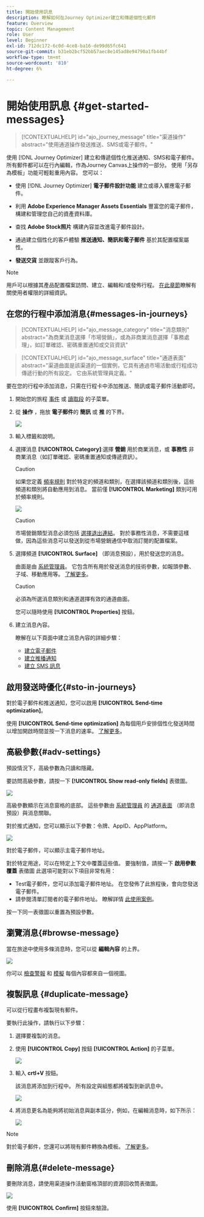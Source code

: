 ```yaml
---
title: 開始使用訊息
description: 瞭解如何在Journey Optimizer建立和傳遞個性化郵件
feature: Overview
topic: Content Management
role: User
level: Beginner
exl-id: 712dc172-6c0d-4ce8-ba16-de99d65fc641
source-git-commit: b31eb2bcf52bb57aec8e145ad8e94790a1fb44bf
workflow-type: tm+mt
source-wordcount: '810'
ht-degree: 6%

---
```


# 開始使用訊息 {#get-started-messages}

>[!CONTEXTUALHELP]
>id="ajo_journey_message"
>title="渠道操作"
>abstract="使用通道操作發送推送、SMS或電子郵件。"

使用 [!DNL Journey Optimizer] 建立和傳遞個性化推送通知、SMS和電子郵件。 所有郵件都可以在行內編輯，作為Journey Canvas上操作的一部分。  使用「另存為模板」功能可輕鬆重用內容。 您可以：

* 使用 [!DNL Journey Optimizer] **電子郵件設計功能** 建立或導入響應電子郵件。

* 利用 **Adobe Experience Manager Assets Essentials** 豐富您的電子郵件，構建和管理您自己的資產資料庫。

* 查找 **Adobe Stock照片** 構建內容並改進電子郵件設計。

* 通過建立個性化的客戶體驗 **推送通知、簡訊和電子郵件** 基於其配置檔案屬性。

* **發送交貨** 並跟蹤客戶行為。

>[!NOTE]
>
>用戶可以根據其產品配置檔案訪問、建立、編輯和/或發佈行程。 [在此章節](../administration/permissions.md)瞭解有關使用者權限的詳細資訊。


## 在您的行程中添加消息{#messages-in-journeys}

>[!CONTEXTUALHELP]
>id="ajo_message_category"
>title="消息類別"
>abstract="為商業消息選擇「市場營銷」，或為非商業消息選擇「事務處理」，如訂單確認、密碼重置通知或交貨資訊"

>[!CONTEXTUALHELP]
>id="ajo_message_surface"
>title="通道表面"
>abstract="渠道曲面是該渠道的一個實例，它具有通過市場活動或行程成功傳遞行動的所有設定。 它由系統管理員定義。"

要在您的行程中添加消息，只需在行程卡中添加推送、簡訊或電子郵件活動即可。

1. 開始您的旅程 [事件](../building-journeys/general-events.md) 或 [讀取段](../building-journeys/read-segment.md) 的子菜單。

1. 從 **操作** ，拖放 **電子郵件**&#x200B;的 **簡訊** 或 **推** 的下界。

   ![](assets/add-a-message.png)

1. 輸入標籤和說明。

1. 選擇消息 **[!UICONTROL Category]**:選擇 **營銷** 用於商業消息，或 **事務性** 非商業消息（如訂單確認、密碼重置通知或傳遞資訊）。

   >[!CAUTION]
   >
   >如果您定義 [頻率規則](../configuration/frequency-rules.md) 對於特定的頻道和類別，在選擇該頻道和類別後，這些頻道和類別將自動應用到消息。 當前僅 **[!UICONTROL Marketing]** 類別可用於頻率規則。

   ![](assets/inline-message-category.png)

   >[!CAUTION]
   >
   >市場營銷類型消息必須包括 [選擇退出連結](../messages/consent.md#opt-out-management)。 對於事務性消息，不需要這樣做，因為這些消息可以發送到從市場營銷通信中取消訂閱的配置檔案。

1. 選擇頻道 **[!UICONTROL Surface]** （即消息預設），用於發送您的消息。

   曲面是由 [系統管理員](../start/path/administrator.md)。 它包含所有用於發送消息的技術參數，如報頭參數、子域、移動應用等。 [了解更多](../configuration/channel-surfaces.md)。

   >[!CAUTION]
   >
   >必須為所選消息類別和通道選擇有效的通道曲面。

   您可以隨時使用 **[!UICONTROL Properties]** 按鈕。

1. 建立消息內容。

   瞭解在以下頁面中建立消息內容的詳細步驟：

   * [建立電子郵件](create-email.md)
   * [建立推播通知](create-push.md)
   * [建立 SMS 訊息](create-sms.md)

## 啟用發送時優化{#sto-in-journeys}

對於電子郵件和推送通知，您可以啟用 **[!UICONTROL Send-time optimization]**。

使用 **[!UICONTROL Send-time optimization]** 為每個用戶安排個性化發送時間以增加開啟時間並按一下消息的速率。 [了解更多](../messages/send-time-optimization.md)。


## 高級參數{#adv-settings}

預設情況下，高級參數為只讀和隱藏。

要訪問高級參數，請按一下 **[!UICONTROL Show read-only fields]** 表徵圖。

![](assets/show-read-only.png)

高級參數顯示在消息窗格的底部。 這些參數由 [系統管理員](../start/path/administrator.md) 的 [通道表面](../configuration/channel-surfaces.md) （即消息預設）與消息關聯。

對於推式通知，您可以顯示以下參數：令牌、AppID、AppPlatform。

![](assets/push-adv-parameters.png)

對於電子郵件，可以顯示主電子郵件地址。

對於特定用途，可以在特定上下文中覆蓋這些值。 要強制值，請按一下 **啟用參數覆蓋** 表徵圖 此選項可能對以下項目非常有用：

* Test電子郵件，您可以添加電子郵件地址。 在您發佈了此旅程後，會向您發送電子郵件。
* 請參閱清單訂閱者的電子郵件地址。 瞭解詳情 [此使用案例](../building-journeys/message-to-subscribers-uc.md)。

按一下同一表徵圖以重置為預設參數。


## 瀏覽消息{#browse-message}

當在旅途中使用多條消息時，您可以從 **編輯內容** 的上界。

![](assets/inline-messages-multi-content.png)

你可以 [檢查警報](alerts.md) 和 [模擬](../design/preview.md) 每個內容都來自一個視圖。

## 複製訊息 {#duplicate-message}

可以從行程畫布複製現有郵件。

要執行此操作，請執行以下步驟：

1. 選擇要複製的消息。

1. 使用 **[!UICONTROL Copy]** 按鈕 **[!UICONTROL Action]** 的子菜單。

   ![](assets/message-duplicate.png)

1. 輸入 **crtl+V** 按鈕。

   該消息將添加到行程中。 所有設定與組態都將複製到新訊息中。

   ![](assets/message-duplicated.png)

1. 將消息更名為能夠將初始消息與副本區分，例如，在編輯消息時，如下所示：

   ![](assets/multi-message.png)


>[!NOTE]
>
>對於電子郵件，您還可以將現有郵件轉換為模板。 [了解更多](../design/email-templates.md)。

## 刪除消息{#delete-message}

要刪除消息，請使用渠道操作活動窗格頂部的資源回收筒表徵圖。

![](assets/delete-message.png)

使用 **[!UICONTROL Confirm]** 按鈕來驗證。
